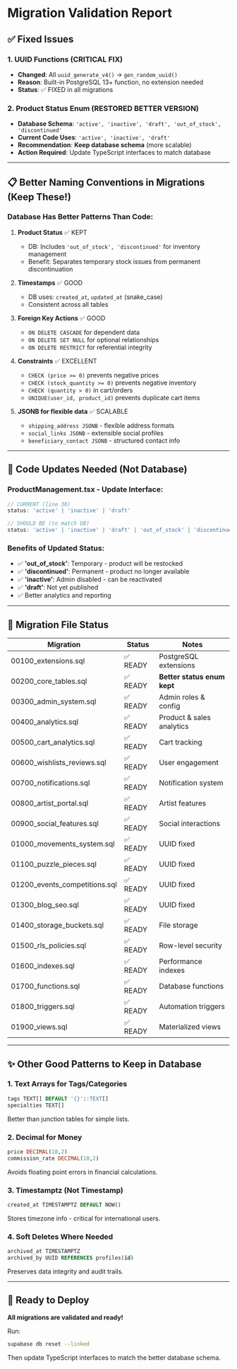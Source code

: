 # Migration Validation Report

## ✅ Fixed Issues

### 1. UUID Functions (CRITICAL FIX)
- **Changed**: All `uuid_generate_v4()` → `gen_random_uuid()`
- **Reason**: Built-in PostgreSQL 13+ function, no extension needed
- **Status**: ✅ FIXED in all migrations

### 2. Product Status Enum (RESTORED BETTER VERSION)
- **Database Schema**: `'active', 'inactive', 'draft', 'out_of_stock', 'discontinued'`
- **Current Code Uses**: `'active', 'inactive', 'draft'`
- **Recommendation**: **Keep database schema** (more scalable)
- **Action Required**: Update TypeScript interfaces to match database

---

## 📋 Better Naming Conventions in Migrations (Keep These!)

### Database Has Better Patterns Than Code:

1. **Product Status** ✅ KEPT
   - DB: Includes `'out_of_stock', 'discontinued'` for inventory management
   - Benefit: Separates temporary stock issues from permanent discontinuation
   
2. **Timestamps** ✅ GOOD
   - DB uses: `created_at`, `updated_at` (snake_case)
   - Consistent across all tables
   
3. **Foreign Key Actions** ✅ GOOD
   - `ON DELETE CASCADE` for dependent data
   - `ON DELETE SET NULL` for optional relationships
   - `ON DELETE RESTRICT` for referential integrity
   
4. **Constraints** ✅ EXCELLENT
   - `CHECK (price >= 0)` prevents negative prices
   - `CHECK (stock_quantity >= 0)` prevents negative inventory
   - `CHECK (quantity > 0)` in cart/orders
   - `UNIQUE(user_id, product_id)` prevents duplicate cart items

5. **JSONB for flexible data** ✅ SCALABLE
   - `shipping_address JSONB` - flexible address formats
   - `social_links JSONB` - extensible social profiles
   - `beneficiary_contact JSONB` - structured contact info

---

## 🔧 Code Updates Needed (Not Database)

### ProductManagement.tsx - Update Interface:
```typescript
// CURRENT (line 38)
status: 'active' | 'inactive' | 'draft'

// SHOULD BE (to match DB)
status: 'active' | 'inactive' | 'draft' | 'out_of_stock' | 'discontinued'
```

### Benefits of Updated Status:
- ✅ **'out_of_stock'**: Temporary - product will be restocked
- ✅ **'discontinued'**: Permanent - product no longer available
- ✅ **'inactive'**: Admin disabled - can be reactivated
- ✅ **'draft'**: Not yet published
- ✅ Better analytics and reporting

---

## 🎯 Migration File Status

| Migration | Status | Notes |
|-----------|--------|-------|
| 00100_extensions.sql | ✅ READY | PostgreSQL extensions |
| 00200_core_tables.sql | ✅ READY | **Better status enum kept** |
| 00300_admin_system.sql | ✅ READY | Admin roles & config |
| 00400_analytics.sql | ✅ READY | Product & sales analytics |
| 00500_cart_analytics.sql | ✅ READY | Cart tracking |
| 00600_wishlists_reviews.sql | ✅ READY | User engagement |
| 00700_notifications.sql | ✅ READY | Notification system |
| 00800_artist_portal.sql | ✅ READY | Artist features |
| 00900_social_features.sql | ✅ READY | Social interactions |
| 01000_movements_system.sql | ✅ READY | UUID fixed |
| 01100_puzzle_pieces.sql | ✅ READY | UUID fixed |
| 01200_events_competitions.sql | ✅ READY | UUID fixed |
| 01300_blog_seo.sql | ✅ READY | UUID fixed |
| 01400_storage_buckets.sql | ✅ READY | File storage |
| 01500_rls_policies.sql | ✅ READY | Row-level security |
| 01600_indexes.sql | ✅ READY | Performance indexes |
| 01700_functions.sql | ✅ READY | Database functions |
| 01800_triggers.sql | ✅ READY | Automation triggers |
| 01900_views.sql | ✅ READY | Materialized views |

---

## ✨ Other Good Patterns to Keep in Database

### 1. Text Arrays for Tags/Categories
```sql
tags TEXT[] DEFAULT '{}'::TEXT[]
specialties TEXT[]
```
Better than junction tables for simple lists.

### 2. Decimal for Money
```sql
price DECIMAL(10,2)
commission_rate DECIMAL(10,2)
```
Avoids floating point errors in financial calculations.

### 3. Timestamptz (Not Timestamp)
```sql
created_at TIMESTAMPTZ DEFAULT NOW()
```
Stores timezone info - critical for international users.

### 4. Soft Deletes Where Needed
```sql
archived_at TIMESTAMPTZ
archived_by UUID REFERENCES profiles(id)
```
Preserves data integrity and audit trails.

---

## 🚀 Ready to Deploy

**All migrations are validated and ready!**

Run:
```bash
supabase db reset --linked
```

Then update TypeScript interfaces to match the better database schema.